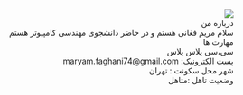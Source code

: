 
 <div dir="rtl">
 <img src="https://github.com/maryamfaghani/maryamfaghani.github.io/blob/gh-pages/IMG_20201006_220955_325.jpg">
 <br>
 درباره من
 <br>
 سلام مریم فغانی هستم و در حاضر دانشجوی مهندسی کامپیوتر هستم
 <br>
 مهارت ها
 <br>
  سی،سی پلاس پلاس 
 <br>
 پست الکترونیک: maryam.faghani74@gmail.com
 <br>
 شهر محل سکونت : تهران
 <br>
وضعیت تاهل :متاهل
 </div>


